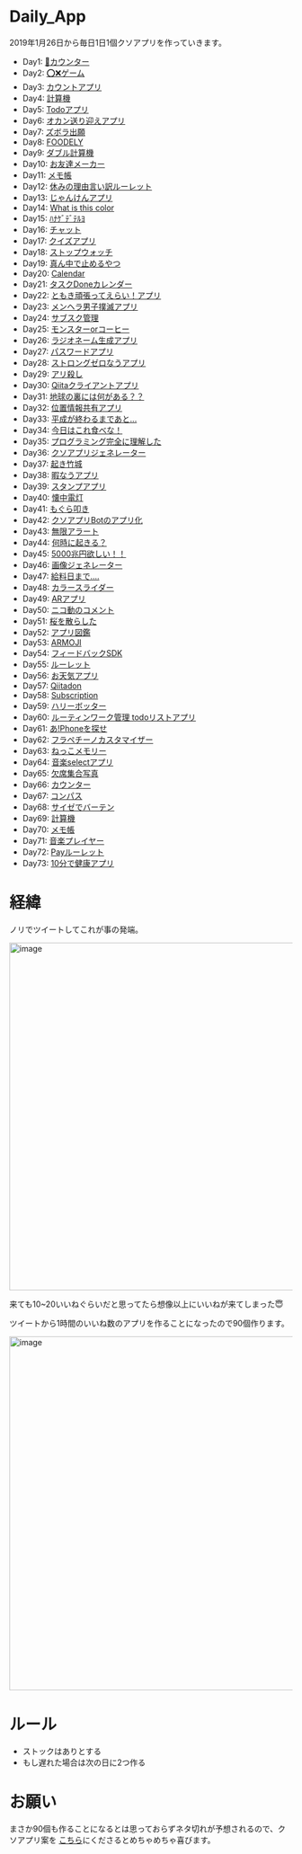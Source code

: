 # Daily_App

2019年1月26日から毎日1日1個クソアプリを作っていきます。



- Day1: [💩カウンター](https://github.com/tomoki69386/Daily_App/blob/master/01/README.md)
- Day2: [⭕❌ゲーム](https://github.com/tomoki69386/Daily_App/blob/master/02/README.md)
- Day3: [カウントアプリ](https://github.com/tomoki69386/Daily_App/blob/master/03/README.md)
- Day4: [計算機](https://github.com/tomoki69386/Daily_App/blob/master/04/README.md)
- Day5: [Todoアプリ](https://github.com/tomoki69386/Daily_App/blob/master/05/README.md)
- Day6: [オカン送り迎えアプリ](https://github.com/tomoki69386/Daily_App/blob/master/06/README.md)
- Day7: [ズボラ出願](https://github.com/tomoki69386/Daily_App/blob/master/07/README.md)
- Day8: [FOODELY](https://github.com/tomoki69386/Daily_App/blob/master/08/README.md)
- Day9: [ダブル計算機](https://github.com/tomoki69386/Daily_App/blob/master/09/README.md)
- Day10: [お友達メーカー](https://github.com/tomoki69386/Daily_App/blob/master/10/README.md)
- Day11: [メモ帳](https://github.com/tomoki69386/Daily_App/blob/master/11/README.md)
- Day12: [休みの理由言い訳ルーレット](https://github.com/tomoki69386/Daily_App/blob/master/12/README.md)
- Day13: [じゃんけんアプリ](https://github.com/tomoki69386/Daily_App/blob/master/13/README.md)
- Day14: [What is this color](https://github.com/tomoki69386/Daily_App/blob/master/14/README.md)
- Day15: [ﾊﾅｹﾞﾃﾞﾃﾙﾖ](https://github.com/tomoki69386/Daily_App/blob/master/15/README.md)
- Day16: [チャット](https://github.com/tomoki69386/Daily_App/blob/master/16/README.md)
- Day17: [クイズアプリ](https://github.com/tomoki69386/Daily_App/blob/master/17/README.md)
- Day18: [ストップウォッチ](https://github.com/tomoki69386/Daily_App/blob/master/18/README.md)
- Day19: [真ん中で止めるやつ](https://github.com/tomoki69386/Daily_App/blob/master/19/README.md)
- Day20: [Calendar](https://github.com/tomoki69386/Daily_App/blob/master/20/README.md)
- Day21: [タスクDoneカレンダー](https://github.com/tomoki69386/Daily_App/blob/master/21/README.md)
- Day22: [ともき頑張ってえらい！アプリ](https://github.com/tomoki69386/Daily_App/blob/master/22/README.md)
- Day23: [メンヘラ男子撲滅アプリ](https://github.com/tomoki69386/Daily_App/blob/master/23/README.md)
- Day24: [サブスク管理](https://github.com/tomoki69386/Daily_App/blob/master/24/README.md)
- Day25: [モンスターorコーヒー](https://github.com/tomoki69386/Daily_App/blob/master/25/README.md)
- Day26: [ラジオネーム生成アプリ](https://github.com/tomoki69386/Daily_App/blob/master/26/README.md)
- Day27: [パスワードアプリ](https://github.com/tomoki69386/Daily_App/blob/master/27/README.md)
- Day28: [ストロングゼロなうアプリ](https://github.com/tomoki69386/Daily_App/blob/master/28/README.md)
- Day29: [アリ殺し](https://github.com/tomoki69386/Daily_App/blob/master/29/README.md)
- Day30: [Qiitaクライアントアプリ](https://github.com/tomoki69386/Daily_App/blob/master/30/README.md)
- Day31: [地球の裏には何がある？？](https://github.com/tomoki69386/Daily_App/blob/master/31/README.md)
- Day32: [位置情報共有アプリ](https://github.com/tomoki69386/Daily_App/blob/master/32/README.md)
- Day33: [平成が終わるまであと...](https://github.com/tomoki69386/Daily_App/blob/master/33/README.md)
- Day34: [今日はこれ食べな！](https://github.com/tomoki69386/Daily_App/blob/master/34/README.md)
- Day35: [プログラミング完全に理解した](https://github.com/tomoki69386/Daily_App/blob/master/35/README.md)
- Day36: [クソアプリジェネレーター](https://github.com/tomoki69386/Daily_App/blob/master/36/README.md)
- Day37: [起き竹城](https://github.com/tomoki69386/Daily_App/blob/master/37/README.md)
- Day38: [暇なうアプリ](https://github.com/tomoki69386/Daily_App/blob/master/38/README.md)
- Day39: [スタンプアプリ](https://github.com/tomoki69386/Daily_App/blob/master/39/README.md)
- Day40: [懐中電灯](https://github.com/tomoki69386/Daily_App/blob/master/40/README.md)
- Day41: [もぐら叩き](https://github.com/tomoki69386/Daily_App/blob/master/41/README.md)
- Day42: [クソアプリBotのアプリ化](https://github.com/tomoki69386/Daily_App/blob/master/42/README.md)
- Day43: [無限アラート](https://github.com/tomoki69386/Daily_App/blob/master/43/README.md)
- Day44: [何時に起きる？](https://github.com/tomoki69386/Daily_App/blob/master/44/README.md)
- Day45: [5000兆円欲しい！！](https://github.com/tomoki69386/Daily_App/blob/master/45/README.md)
- Day46: [画像ジェネレーター](https://github.com/tomoki69386/Daily_App/blob/master/46/README.md)
- Day47: [給料日まで....](https://github.com/tomoki69386/Daily_App/blob/master/47/README.md)
- Day48: [カラースライダー](https://github.com/tomoki69386/Daily_App/blob/master/48/README.md)
- Day49: [ARアプリ](https://github.com/tomoki69386/Daily_App/blob/master/49/README.md)
- Day50: [ニコ動のコメント](https://github.com/tomoki69386/Daily_App/blob/master/50/README.md)
- Day51: [桜を散らした](https://github.com/tomoki69386/Daily_App/blob/master/51/README.md)
- Day52: [アプリ図鑑](https://github.com/tomoki69386/Daily_App/blob/master/52/README.md)
- Day53: [ARMOJI](https://github.com/tomoki69386/Daily_App/blob/master/53/README.md)
- Day54: [フィードバックSDK](https://github.com/tomoki69386/Daily_App/blob/master/54/README.md)
- Day55: [ルーレット](https://github.com/tomoki69386/Daily_App/blob/master/55/README.md)
- Day56: [お天気アプリ](https://github.com/tomoki69386/Daily_App/blob/master/56/README.md)
- Day57: [Qiitadon](https://github.com/tomoki69386/Daily_App/blob/master/57/README.md)
- Day58: [Subscription](https://github.com/tomoki69386/Daily_App/blob/master/58/README.md)
- Day59: [ハリーボッター](https://github.com/tomoki69386/Daily_App/blob/master/59/README.md)
- Day60: [ルーティンワーク管理 todoリストアプリ](https://github.com/tomoki69386/Daily_App/blob/master/60/README.md)
- Day61: [あ!Phoneを探せ](https://github.com/tomoki69386/Daily_App/blob/master/61/README.md)
- Day62: [フラペチーノカスタマイザー](https://github.com/tomoki69386/Daily_App/blob/master/62/README.md)
- Day63: [ねっこメモリー](https://github.com/tomoki69386/Daily_App/blob/master/63/README.md)
- Day64: [音楽selectアプリ](https://github.com/tomoki69386/Daily_App/blob/master/64/README.md)
- Day65: [欠席集合写真](https://github.com/tomoki69386/Daily_App/blob/master/65/README.md)
- Day66: [カウンター](https://github.com/tomoki69386/Daily_App/blob/master/66/README.md)
- Day67: [コンパス](https://github.com/tomoki69386/Daily_App/blob/master/67/README.md)
- Day68: [サイゼでバーテン](https://github.com/tomoki69386/Daily_App/blob/master/68/README.md)
- Day69: [計算機](https://github.com/tomoki69386/Daily_App/blob/master/69/README.md)
- Day70: [メモ帳](https://github.com/tomoki69386/Daily_App/blob/master/70/README.md)
- Day71: [音楽プレイヤー](https://github.com/tomoki69386/Daily_App/blob/master/71/README.md)
- Day72: [Payルーレット](https://github.com/tomoki69386/Daily_App/blob/master/72/README.md)
- Day73: [10分で健康アプリ](https://github.com/tomoki69386/Daily_App/blob/master/73/README.md)

# 経緯

ノリでツイートしてこれが事の発端。

<img width="619" alt="image" src="https://user-images.githubusercontent.com/28350464/51778740-be8f4b00-2146-11e9-9649-459dc25ea5c4.png">

来ても10~20いいねぐらいだと思ってたら想像以上にいいねが来てしまった😇



ツイートから1時間のいいね数のアプリを作ることになったので90個作ります。



<img width="630" alt="image" src="https://user-images.githubusercontent.com/28350464/51778816-1c239780-2147-11e9-9ee8-5b0f6363c2e6.png">



# ルール

- ストックはありとする
- もし遅れた場合は次の日に2つ作る



# お願い

まさか90個も作ることになるとは思っておらずネタ切れが予想されるので、クソアプリ案を [こちら](https://goo.gl/forms/r94Ad5JfqP7kExsi1)にくださるとめちゃめちゃ喜びます。



